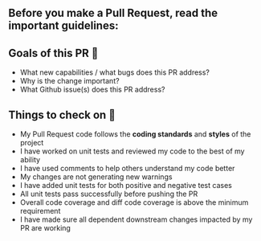 ## Before you make a Pull Request, read the important guidelines:

## Goals of this PR :tada:

 * What new capabilities / what bugs does this PR address?
 * Why is the change important?
 * What Github issue(s) does this PR address?

## Things to check on :dart:

 * My Pull Request code follows the <b>coding standards</b> and <b>styles</b> of the project 
 * I have worked on unit tests and reviewed my code to the best of my ability 
 * I have used comments to help others understand my code better 
 * My changes are not generating new warnings 
 * I have added unit tests for both positive and negative test cases
 * All unit tests pass successfully before pushing the PR 
 * Overall code coverage and diff code coverage is above the minimum requirement
 * I have made sure all dependent downstream changes impacted by my PR are working 
